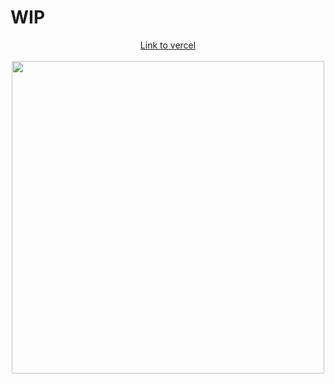 <h1>WIP</h1>

<div align="center">
  <a href="https://crea-tu-landing-rey.vercel.app">Link to vercel</a>
        <br></br>
</div>

<div align="center">
  <img src="https://www.capsnlock.com/cdn/shop/articles/TheSimpsonskKeyboardPecker_c270039b-f8c3-44e5-8afe-3ff8fcbe392e.gif?v=1673306378" width="500"/>
</div>
